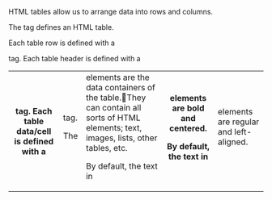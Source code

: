 HTML tables allow us to arrange data into rows and columns.

The <table> tag defines an HTML table.

Each table row is defined with a <tr> tag. Each table header is defined with a <th> tag. Each table data/cell is defined with a <td> tag.

The <td> elements are the data containers of the table.They can contain all sorts of HTML elements; text, images, lists, other tables, etc.

By default, the text in <th> elements are bold and centered. 

By default, the text in <td> elements are regular and left-aligned.



